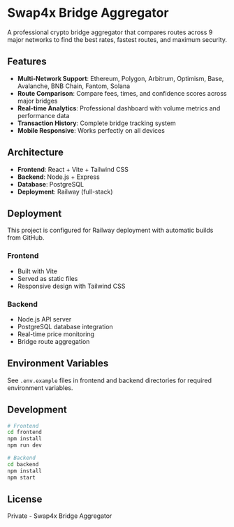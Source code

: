 # Swap4x Bridge Aggregator

A professional crypto bridge aggregator that compares routes across 9 major networks to find the best rates, fastest routes, and maximum security.

## Features

- **Multi-Network Support**: Ethereum, Polygon, Arbitrum, Optimism, Base, Avalanche, BNB Chain, Fantom, Solana
- **Route Comparison**: Compare fees, times, and confidence scores across major bridges
- **Real-time Analytics**: Professional dashboard with volume metrics and performance data
- **Transaction History**: Complete bridge tracking system
- **Mobile Responsive**: Works perfectly on all devices

## Architecture

- **Frontend**: React + Vite + Tailwind CSS
- **Backend**: Node.js + Express
- **Database**: PostgreSQL
- **Deployment**: Railway (full-stack)

## Deployment

This project is configured for Railway deployment with automatic builds from GitHub.

### Frontend
- Built with Vite
- Served as static files
- Responsive design with Tailwind CSS

### Backend
- Node.js API server
- PostgreSQL database integration
- Real-time price monitoring
- Bridge route aggregation

## Environment Variables

See `.env.example` files in frontend and backend directories for required environment variables.

## Development

```bash
# Frontend
cd frontend
npm install
npm run dev

# Backend
cd backend
npm install
npm start
```

## License

Private - Swap4x Bridge Aggregator

